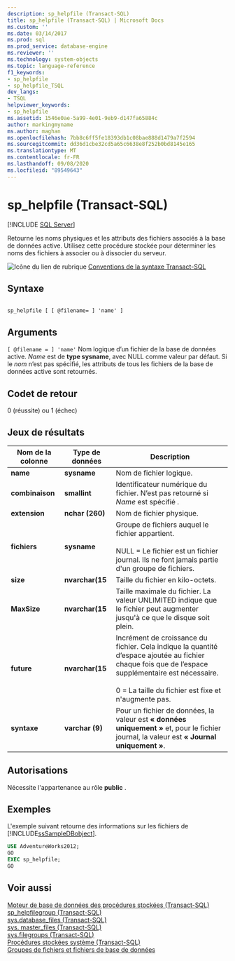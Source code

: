 ```yaml
---
description: sp_helpfile (Transact-SQL)
title: sp_helpfile (Transact-SQL) | Microsoft Docs
ms.custom: ''
ms.date: 03/14/2017
ms.prod: sql
ms.prod_service: database-engine
ms.reviewer: ''
ms.technology: system-objects
ms.topic: language-reference
f1_keywords:
- sp_helpfile
- sp_helpfile_TSQL
dev_langs:
- TSQL
helpviewer_keywords:
- sp_helpfile
ms.assetid: 1546e0ae-5a99-4e01-9eb9-d147fa65884c
author: markingmyname
ms.author: maghan
ms.openlocfilehash: 7bb8c6ff5fe18393db1c08bae888d1479a7f2594
ms.sourcegitcommit: dd36d1cbe32cd5a65c6638e8f252b0bd8145e165
ms.translationtype: MT
ms.contentlocale: fr-FR
ms.lasthandoff: 09/08/2020
ms.locfileid: "89549643"
---
```

# <a name="sp_helpfile-transact-sql"></a>sp_helpfile (Transact-SQL)
[!INCLUDE [SQL Server](../../includes/applies-to-version/sqlserver.md)]

  Retourne les noms physiques et les attributs des fichiers associés à la base de données active. Utilisez cette procédure stockée pour déterminer les noms des fichiers à associer ou à dissocier du serveur.  
  
 ![Icône du lien de rubrique](../../database-engine/configure-windows/media/topic-link.gif "Icône du lien de rubrique") [Conventions de la syntaxe Transact-SQL](../../t-sql/language-elements/transact-sql-syntax-conventions-transact-sql.md)  
  
## <a name="syntax"></a>Syntaxe  
  
```  
  
sp_helpfile [ [ @filename= ] 'name' ]  
```  
  
## <a name="arguments"></a>Arguments  
`[ @filename = ] 'name'` Nom logique d’un fichier de la base de données active. *Name* est de **type sysname**, avec NULL comme valeur par défaut. Si le *nom* n’est pas spécifié, les attributs de tous les fichiers de la base de données active sont retournés.  
  
## <a name="return-code-values"></a>Codet de retour  
 0 (réussite) ou 1 (échec)  
  
## <a name="result-sets"></a>Jeux de résultats  
  
|Nom de la colonne|Type de données|Description|  
|-----------------|---------------|-----------------|  
|**name**|**sysname**|Nom de fichier logique.|  
|**combinaison**|**smallint**|Identificateur numérique du fichier. N’est pas retourné si *Name* est spécifié *.*|  
|**extension**|**nchar (260)**|Nom de fichier physique.|  
|**fichiers**|**sysname**|Groupe de fichiers auquel le fichier appartient.<br /><br /> NULL = Le fichier est un fichier journal. Ils ne font jamais partie d'un groupe de fichiers.|  
|**size**|**nvarchar(15**|Taille du fichier en kilo-octets.|  
|**MaxSize**|**nvarchar(15**|Taille maximale du fichier. La valeur UNLIMITED indique que le fichier peut augmenter jusqu'à ce que le disque soit plein.|  
|**future**|**nvarchar(15**|Incrément de croissance du fichier. Cela indique la quantité d’espace ajoutée au fichier chaque fois que de l’espace supplémentaire est nécessaire.<br /><br /> 0 = La taille du fichier est fixe et n'augmente pas.|  
|**syntaxe**|**varchar (9)**|Pour un fichier de données, la valeur est **« données uniquement »** et, pour le fichier journal, la valeur est **« Journal uniquement »**.|  
  
## <a name="permissions"></a>Autorisations  
 Nécessite l'appartenance au rôle **public** .  
  
## <a name="examples"></a>Exemples  
 L'exemple suivant retourne des informations sur les fichiers de [!INCLUDE[ssSampleDBobject](../../includes/sssampledbobject-md.md)].  
  
```sql  
USE AdventureWorks2012;  
GO  
EXEC sp_helpfile;  
GO  
```  
  
## <a name="see-also"></a>Voir aussi  
 [Moteur de base de données des procédures stockées &#40;Transact-SQL&#41;](../../relational-databases/system-stored-procedures/database-engine-stored-procedures-transact-sql.md)   
 [sp_helpfilegroup &#40;Transact-SQL&#41;](../../relational-databases/system-stored-procedures/sp-helpfilegroup-transact-sql.md)   
 [sys.database_files &#40;Transact-SQL&#41;](../../relational-databases/system-catalog-views/sys-database-files-transact-sql.md)   
 [sys. master_files &#40;Transact-SQL&#41;](../../relational-databases/system-catalog-views/sys-master-files-transact-sql.md)   
 [sys.filegroups &#40;Transact-SQL&#41;](../../relational-databases/system-catalog-views/sys-filegroups-transact-sql.md)   
 [Procédures stockées système &#40;Transact-SQL&#41;](../../relational-databases/system-stored-procedures/system-stored-procedures-transact-sql.md)   
 [Groupes de fichiers et fichiers de base de données](../../relational-databases/databases/database-files-and-filegroups.md)  
  
  
